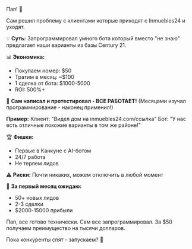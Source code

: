 Пап! 👋

Сам решил проблему с клиентами которые приходят с Inmuebles24 и уходят.

💡 **Суть:** Запрограммировал умного бота который вместо "не знаю" предлагает наши варианты из базы Century 21.

📊 **Экономика:**
- Покупаем номер: $50
- Тратим в месяц: ~$100  
- 1 сделка от бота: $1000-5000
- ROI: 500%+

🧪 **Сам написал и протестировал - ВСЕ РАБОТАЕТ!**
(Месяцами изучал программирование - наконец применил!)

**Пример:**
Клиент: "Видел дом на inmuebles24.com/ссылка"
Бот: "У нас есть отличные похожие варианты в том же районе!"

🏆 **Фишки:**
- Первые в Канкуне с AI-ботом
- 24/7 работа
- Не теряем лидов

⚠️ **Риски:** Почти никаких, можем отключить в любой момент

🎯 **За первый месяц ожидаю:**
- 50+ новых лидов
- 2-3 сделки 
- $2000-15000 прибыли

Пап, все готово технически. Сам все запрограммировал. За $50 получаем преимущество на тысячи долларов.

Пока конкуренты спят - запускаем? 🚀 